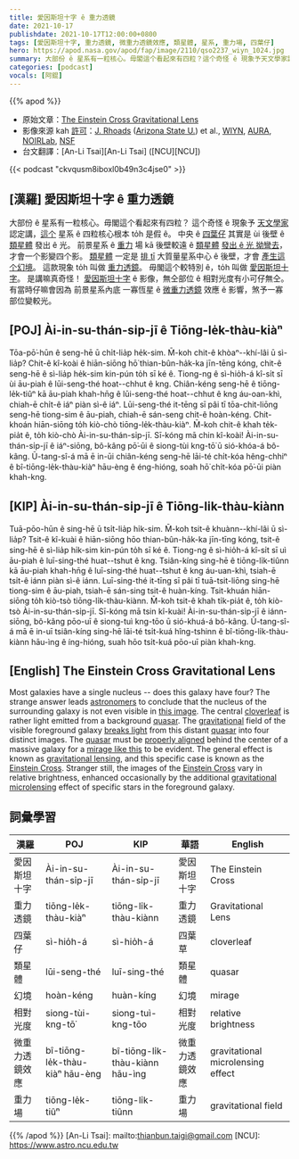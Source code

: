 ```yaml
---
title: 愛因斯坦十字 ê 重力透鏡
date: 2021-10-17
publishdate: 2021-10-17T12:00:00+0800
tags: [愛因斯坦十字, 重力透鏡, 微重力透鏡效應, 類星體, 星系, 重力場, 四葉仔]
hero: https://apod.nasa.gov/apod/fap/image/2110/qso2237_wiyn_1024.jpg
summary: 大部份 ê 星系有一粒核心。毋閣這个看起來有四粒？這个奇怪 ê 現象予天文學家認定講，這个星系 ê 四粒核心根本 to̍h 是假 ê。
categories: [podcast]
vocals: [阿錕]
---
```


{{% apod %}}

- 原始文章：[The Einstein Cross Gravitational Lens](https://apod.nasa.gov/apod/ap211017.html)
- 影像來源 kah [許可](https://noirlab.edu/public/copyright/)：[J. Rhoads](https://isearch.asu.edu/profile/858089) ([Arizona State U.](https://sese.asu.edu/)) et al., [WIYN](https://www.noao.edu/wiyn/wiyn.html), [AURA](https://www.aura-astronomy.org/), [NOIRLab](https://noirlab.edu/), [NSF](https://www.nsf.gov/)
- 台文翻譯：[An-Li Tsai][An-Li Tsai] ([NCU][NCU])

{{< podcast "ckvqusm8iboxl0b49n3c4jse0" >}}

## [漢羅] 愛因斯坦十字 ê 重力透鏡
大部份 ê 星系有一粒核心。毋閣這个看起來有四粒？
這个奇怪 ê 現象予 [天文學家][astronomers] 認定講，[這个][this image] 星系 ê 四粒核心根本 to̍h 是假 ê。
中央 ê [四葉仔][cloverleaf] 其實是 ùi 後壁 ê [類星體][quasar 1] 發出 ê 光。
前景星系 ê [重力][gravitational] 場 kā 後壁較遠 ê [類星體][quasar 2] [發出 ê 光 拗彎去][breaks light]，才會一个影變四个影。
[類星體][quasar 3] 一定是 [排 tī][properly aligned] 大質量星系中心 ê 後壁，才會 [產生這个幻境][mirage like this]。
這款現象 to̍h 叫做 [重力透鏡][gravitational lensing]。
毋閣這个較特別 ê，to̍h 叫做 [愛因斯坦十字][Einstein Cross 1]。
是講嘛真奇怪！
[愛因斯坦十字][Einstein Cross 2] ê 影像，無仝部位 ê 相對光度有小可仔無仝。
有當時仔嘛會因為 前景星系內底 一寡恆星 ê [微重力透鏡][gravitational microlensing] 效應 ê 影響，煞予一寡部位變較光。

## [POJ] Ài-in-su-thán-si̍p-jī ê Tiōng-le̍k-thàu-kiàⁿ
Tōa-pō͘-hūn ê seng-hē ū chi̍t-lia̍p he̍k-sim.
M̄-koh chit-ê khòaⁿ--khí-lâi ū sì-lia̍p?
Chit-ê kî-koài ê hiān-siōng hō͘ thian-bûn-ha̍k-ka jīn-tēng kóng, chit-ê seng-hē ê sì-lia̍p he̍k-sim kin-pún to̍h sī ké ê.
Tiong-ng ê sì-hio̍h-á kî-si̍t sī ùi āu-piah ê lūi-seng-thé hoat--chhut ê kng.
Chiân-kéng seng-hē ê tiōng-le̍k-tiûⁿ kā āu-piah khah-hn̄g ê lūi-seng-thé hoat--chhut ê kng áu-oan-khì, chiah-ē chi̍t-ê iáⁿ piàn sì-ê iáⁿ.
Lūi-seng-thé it-tēng sī pâi tī tōa-chit-liōng seng-hē tiong-sim ê āu-piah, chiah-ē sán-seng chit-ê hoàn-kéng.
Chit-khoán hiān-siōng to̍h kiò-chò tiōng-le̍k-thàu-kiàⁿ.
M̄-koh chit-ê khah te̍k-pia̍t ê, to̍h kiò-chò Ài-in-su-thán-si̍p-jī.
Sī-kóng mā chin kî-koài!
Ài-in-su-thán-si̍p-jī ê iáⁿ-siōng, bô-kâng pō͘-ūi ê siong-tùi kng-tō͘ ū sió-khóa-á bô-kâng.
Ū-tang-sî-á mā ē in-ūi chiân-kéng seng-hē lāi-té chi̍t-kóa hêng-chhiⁿ ê bî-tiōng-le̍k-thàu-kiàⁿ hāu-èng ê éng-hióng, soah hō͘ chi̍t-kóa pō͘-ūi piàn khah-kng.


## [KIP] Ài-in-su-thán-si̍p-jī ê Tiōng-li̍k-thàu-kiànn
Tuā-pōo-hūn ê sing-hē ū tsi̍t-lia̍p hi̍k-sim.
M̄-koh tsit-ê khuànn--khí-lâi ū sì-lia̍p?
Tsit-ê kî-kuài ê hiān-siōng hōo thian-bûn-ha̍k-ka jīn-tīng kóng, tsit-ê sing-hē ê sì-lia̍p hi̍k-sim kin-pún to̍h sī ké ê.
Tiong-ng ê sì-hio̍h-á kî-si̍t sī uì āu-piah ê luī-sing-thé huat--tshut ê kng.
Tsiân-kíng sing-hē ê tiōng-li̍k-tiûnn kā āu-piah khah-hn̄g ê luī-sing-thé huat--tshut ê kng áu-uan-khì, tsiah-ē tsi̍t-ê iánn piàn sì-ê iánn.
Luī-sing-thé it-tīng sī pâi tī tuā-tsit-liōng sing-hē tiong-sim ê āu-piah, tsiah-ē sán-sing tsit-ê huàn-kíng.
Tsit-khuán hiān-siōng to̍h kiò-tsò tiōng-li̍k-thàu-kiànn.
M̄-koh tsit-ê khah ti̍k-pia̍t ê, to̍h kiò-tsò Ài-in-su-thán-si̍p-jī.
Sī-kóng mā tsin kî-kuài!
Ài-in-su-thán-si̍p-jī ê iánn-siōng, bô-kâng pōo-uī ê siong-tuì kng-tōo ū sió-khuá-á bô-kâng.
Ū-tang-sî-á mā ē in-uī tsiân-kíng sing-hē lāi-té tsi̍t-kuá hîng-tshinn ê bî-tiōng-li̍k-thàu-kiànn hāu-ìng ê íng-hióng, suah hōo tsi̍t-kuá pōo-uī piàn khah-kng.

## [English] The Einstein Cross Gravitational Lens
Most galaxies have a single nucleus -- does this galaxy have four?
The strange answer leads [astronomers][astronomers] to conclude that the nucleus of the surrounding galaxy is not even visible in [this image][this image].
The central [cloverleaf][cloverleaf] is rather light emitted from a background [quasar][quasar 1].
The [gravitational][gravitational] field of the visible foreground galaxy [breaks light][breaks light] from this distant [quasar][quasar 2] into four distinct images.
The [quasar][quasar 3] must be [properly aligned][properly aligned] behind the center of a massive galaxy for a [mirage like this][mirage like this] to be evident.
The general effect is known as [gravitational lensing][gravitational lensing], and this specific case is known as the [Einstein Cross][Einstein Cross 1].
Stranger still, the images of the [Einstein Cross][Einstein Cross 2] vary in relative brightness, enhanced occasionally by the additional [gravitational microlensing][gravitational microlensing] effect of specific stars in the foreground galaxy.

## 詞彙學習

|漢羅|POJ|KIP|華語|English|
|-|-|-|-|-|
|愛因斯坦十字|Ài-in-su-thán-si̍p-jī|Ài-in-su-thán-si̍p-jī|愛因斯坦十字|The Einstein Cross|
|重力透鏡|tiōng-le̍k-thàu-kiàⁿ|tiōng-li̍k-thàu-kiànn|重力透鏡|Gravitational Lens|
|四葉仔|sì-hio̍h-á|sì-hio̍h-á|四葉草|cloverleaf|
|類星體|lūi-seng-thé|luī-sing-thé|類星體|quasar|
|幻境|hoàn-kéng|huàn-kíng|幻境|mirage|
|相對光度|siong-tùi-kng-tō͘|siong-tuì-kng-tōo|相對光度|relative brightness|
|微重力透鏡效應|bî-tiōng-le̍k-thàu-kiàⁿ hāu-èng|bî-tiōng-li̍k-thàu-kiànn hāu-ìng|微重力透鏡效應|gravitational microlensing effect|
|重力場|tiōng-le̍k-tiûⁿ|tiōng-li̍k-tiûnn|重力場|gravitational field|

{{% /apod %}}
[An-Li Tsai]: mailto:thianbun.taigi@gmail.com
[NCU]: https://www.astro.ncu.edu.tw

[astronomers]:https://aas.org/careers/career-in-astronomy
[this image]:https://noirlab.edu/public/images/noao-q2237/
[cloverleaf]:https://en.wikipedia.org/wiki/Four-leaf_clover
[quasar 1]:https://en.wikipedia.org/wiki/Quasar
[gravitational]:https://spaceplace.nasa.gov/what-is-gravity/en/
[breaks light]:http://www.youtube.com/watch?v=BkBNf_nFuhM
[quasar 2]:https://apod.nasa.gov/apod/ap000419.html
[quasar 3]:https://imagine.gsfc.nasa.gov/ask_astro/quasar.html
[properly aligned]:https://lh3.ggpht.com/_LlfXWxcpJyU/SkXvJ2cC99I/AAAAAAAAMxE/hC0Z002bgv4/7%20Maine%20Coon%20Kittens%5B9%5D.jpg
[mirage like this]:https://apod.nasa.gov/apod/ap990331.html
[gravitational lensing]:https://en.wikipedia.org/wiki/Gravitational_lens
[Einstein Cross 1]:http://www.astr.ua.edu/keel/agn/qso2237.html
[Einstein Cross 2]:https://apod.nasa.gov/apod/ap961215.html
[gravitational microlensing]:https://en.wikipedia.org/wiki/Gravitational_microlensing
